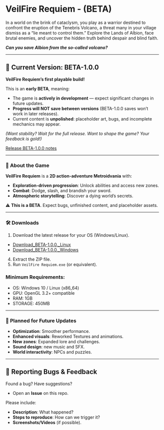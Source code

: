 # VeilFire Requiem - (BETA)  

In a world on the brink of cataclysm, you play as a warrior destined to confront the eruption of the Tenebris Volcano, a threat many in your village dismiss as a “lie meant to control them.” Explore the Lands of Albion, face brutal enemies, and uncover the hidden truth behind despair and blind faith.

***Can you save Albion from the so-called volcano?***

---

## 📌 Current Version: **BETA-1.0.0**  
**VeilFire Requiem’s first playable build!**  

This is an **early BETA**, meaning:  
- The game is **actively in development** — expect significant changes in future updates.  
- **Progress will NOT save between versions** (BETA-1.0.0 saves won’t work in later releases).  
- Current content is **unpolished**: placeholder art, bugs, and incomplete mechanics may appear.  

*(Want stability? Wait for the full release. Want to shape the game? Your feedback is gold!)*  

[Release BETA-1.0.0 notes](https://github.com/AlejandroYanezMeseguer/VeilFire-Requiem/releases/tag/BETA-1.0.0)

---

### 🚀 **About the Game**  
**VeilFire Requiem** is a **2D action-adventure Metroidvania** with:  
- **Exploration-driven progression**: Unlock abilities and access new zones.  
- **Combat**: Dodge, slash, and brandish your sword.  
- **Atmospheric storytelling**: Discover a dying world’s secrets.  

⚠️ **This is a BETA**. Expect bugs, unfinished content, and placeholder assets.  

--- 

### 🛠️ **Downloads**  
1. Download the latest release for your OS (Windows/Linux).
- [Download_BETA-1.0.0._Linux](https://github.com/AlejandroYanezMeseguer/VeilFire-Requiem/releases/download/BETA-1.0.0/Download_BETA-1.0.0_Linux.zip)
- [Download_BETA-1.0.0._Windows](https://github.com/AlejandroYanezMeseguer/VeilFire-Requiem/releases/download/BETA-1.0.0/Download_BETA-1.0.0_Windows.zip)  
4. Extract the ZIP file.  
5. Run `VeilFire Requiem.exe` (or equivalent).  

### **Minimum Requirements**:  
- OS: Windows 10 / Linux (x86_64)  
- GPU: OpenGL 3.2+ compatible  
- RAM: 1GB  
- STORAGE: 450MB

---

### 🔮 **Planned for Future Updates**  
- **Optimization**: Smoother performance.  
- **Enhanced visuals**: Reworked Textures and animations.  
- **New zones**: Expanded lore and challenges.  
- **Sound design**: new music and SFX.  
- **World interactivity**: NPCs  and puzzles.  

---

## 🐛 **Reporting Bugs & Feedback**  
Found a bug? Have suggestions?  
- Open an **Issue** on this repo.  

Please include:  
- **Description**: What happened?  
- **Steps to reproduce**: How can we trigger it?  
- **Screenshots/Videos** (if possible).  
  
